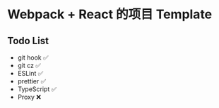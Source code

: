 # Webpack + React 的项目 Template

## Todo List

- git hook ✅
- git cz ✅
- ESLint ✅
- prettier ✅
- TypeScript ✅
- Proxy ❌
